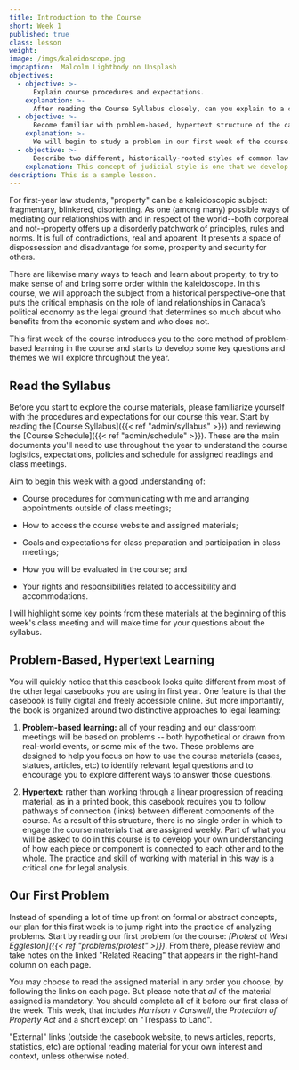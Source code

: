 ```yaml
---
title: Introduction to the Course
short: Week 1
published: true
class: lesson
weight: 
image: /imgs/kaleidoscope.jpg
imgcaption:  Malcolm Lightbody on Unsplash
objectives:
  - objective: >-
      Explain course procedures and expectations.
    explanation: >-
      After reading the Course Syllabus closely, can you explain to a classmate who might have missed this first week the key information they will need in order to navigate the course?
  - objective: >-
      Become familiar with problem-based, hypertext structure of the casebook and the course readings. 
    explanation: >-
      We will begin to study a problem in our first week of the course. Consider how this approach, along with the linked structure of the reading materials, is designed to help you explore and develop a critical analysis of the readings. 
  - objective: >-
      Describe two different, historically-rooted styles of common law reasoning.
    explanation: This concept of judicial style is one that we develop and will use throughout the course. This week, you will be asked to recognize two different styles in Harrison v Carswell and discuss the implications of their differences.  
description: This is a sample lesson.
---
```


For first-year law students, "property" can be a kaleidoscopic subject: fragmentary, blinkered, disorienting. As one (among many) possible ways of mediating our relationships with and in respect of the world--both corporeal and not--property offers up a disorderly patchwork of principles, rules and norms. It is full of contradictions, real and apparent. It presents a space of dispossession and disadvantage for some, prosperity and security for others.

There are likewise many ways to teach and learn about property, to try to make sense of and bring some order within the kaleidoscope. In this course, we will approach the subject from a historical perspective–one that puts the critical emphasis on the role of land relationships in Canada’s political economy as the legal ground that determines so much about who benefits from the economic system and who does not.

This first week of the course introduces you to the core method of problem-based learning in the course and starts to develop some key questions and themes we will explore throughout the year. 

## Read the Syllabus

Before you start to explore the course materials, please familiarize yourself with the procedures and expectations for our course this year. Start by reading the [Course Syllabus]({{< ref "admin/syllabus" >}}) and reviewing the [Course Schedule]({{< ref "admin/schedule" >}}). These are the main documents you'll need to use throughout the year to understand the course logistics, expectations, policies and schedule for assigned readings and class meetings.

Aim to begin this week with a good understanding of:

- Course procedures for communicating with me and arranging appointments outside of class meetings;

- How to access the course website and assigned materials;

- Goals and expectations for class preparation and participation in class meetings;

- How you will be evaluated in the course; and

- Your rights and responsibilities related to accessibility and accommodations.

I will highlight some key points from these materials at the beginning of this week's class meeting and will make time for your questions about the syllabus. 

## Problem-Based, Hypertext Learning

You will quickly notice that this casebook looks quite different from most of the other legal casebooks you are using in first year. One feature is that the casebook is fully digital and freely accessible online. But more importantly, the book is organized around two distinctive approaches to legal learning:

1. **Problem-based learning:** all of your reading and our classroom meetings will be based on problems --  both hypothetical or drawn from real-world events, or some mix of the two. These problems are designed to help you focus on how to use the course materials (cases, statues, articles, etc) to identify relevant legal questions and to encourage you to explore different ways to answer those questions.  

2. **Hypertext:** rather than working through a linear progression of reading material, as in a printed book, this casebook requires you to follow pathways of connection (links) between different components of the course. As a result of this structure, there is no single order in which to engage the course materials that are assigned weekly. Part of what you will be asked to do in this course is to develop your own understanding of how each piece or component is connected to each other and to the whole. The practice and skill of working with material in this way is a critical one for legal analysis. 

## Our First Problem

Instead of spending a lot of time up front on formal or abstract concepts, our plan for this first week is to jump right into the practice of analyzing problems. Start by reading our first problem for the course: *[Protest at West Eggleston]({{< ref "problems/protest" >}})*. From there, please review and take notes on the linked "Related Reading" that appears in the right-hand column on each page. 

You may choose to read the assigned material in any order you choose, by following the links on each page. But please note that *all* of the material assigned is mandatory. You should complete all of it before our first class of the week. This week, that includes *Harrison v Carswell*, the *Protection of Property Act*
and a short except on "Trespass to Land". 

"External" links (outside the casebook website, to news articles, reports, statistics, etc) are optional reading material for your own interest and context, unless otherwise noted.